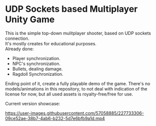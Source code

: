 # UDP Sockets based Multiplayer Unity Game
This is the simple top-down mulitplayer shooter, based on UDP sockets connection.  
It's mostly creates for educational purposes.  
Already done:
- Player synchronization.
- NPC's synchronization.
- Bullets, dealing damage.
- Ragdoll Synchronization.

Ending point of it, create a fully playable demo of the game. 
There's no models/animations in this repository, to not deal with indication of the license for now, but all used assets is royalty-free/free for use.  

Current version showcase:

https://user-images.githubusercontent.com/57058885/227733306-09ce52ae-38b7-4ab6-b232-5d7e6bfb9a1d.mp4

